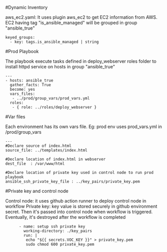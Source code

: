 #Dynamic Inventory

aws_ec2.yaml: It uses plugin aws_ec2 to get EC2 information from AWS. EC2 having tag "is_ansible_managed" will be grouped in group "ansible_true"
```
keyed_groups:
  - key: tags.is_ansible_managed | string
```

#Prod Playbook

The playbook execute tasks defined in deploy_webserver roles folder to install httpd service on hosts in group "ansible_true" 
```
---
- hosts: ansible_true
  gather_facts: True
  become: yes
  vars_files:
   - ../prod/group_vars/prod_vars.yml
  roles:
   - { role: ../roles/deploy_webserver }
```
#Var files

Each environment has its own vars file. Eg: prod env uses prod_vars.yml in /prod/group_vars
```
---
#Declare source of index.html
source_file: ../templates/index.html

#Declare location of index.html in webserver
dest_file  : /var/www/html

#Declare location of private key used in control node to run prod playbook 
ansible_ssh_private_key_file : ../key_pairs/private_key.pem
```

#Private key and control node

Control node: it uses github action runner to deploy control node in workflow
Private key: key value is stored securely in github environment secret. Then it's passed into control node when workflow is triggered. Eventually, it's destroyed after the workflow is completed
```
      - name: setup ssh private key
        working-directory: ./key_pairs
        run: |
         echo "${{ secrets.VOC_KEY }}" > private_key.pem
         sudo chmod 600 private_key.pem
```
